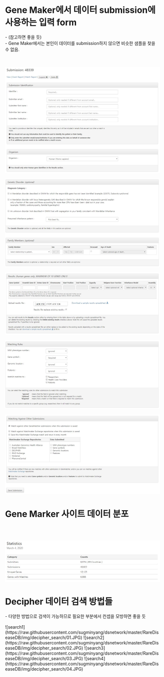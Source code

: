
<h1>Gene Maker에서 데이터 submission에 사용하는 입력 form</h1>
- (참고하면 좋을 듯)</br>
- Gene Maker에서는 본인이 데이터를 submission하지 않으면 비슷한 샘플을 찾을 수 없음.</br>
</br></br>

![submission1](https://raw.githubusercontent.com/sugminyang/dsnetwork/master/RareDiseaseDB/img/submission/01.JPG)

![submission2](https://raw.githubusercontent.com/sugminyang/dsnetwork/master/RareDiseaseDB/img/submission/02.JPG)

![submission3](https://raw.githubusercontent.com/sugminyang/dsnetwork/master/RareDiseaseDB/img/submission/03.JPG)

![submission4](https://raw.githubusercontent.com/sugminyang/dsnetwork/master/RareDiseaseDB/img/submission/04.JPG)

![submission5](https://raw.githubusercontent.com/sugminyang/dsnetwork/master/RareDiseaseDB/img/submission/05.JPG)


<h1>Gene Marker 사이트 데이터 분포</h1>
</br></br>

![stat1](https://raw.githubusercontent.com/sugminyang/dsnetwork/master/RareDiseaseDB/img/statistics/01.JPG)



<h1>Decipher 데이터 검색 방법들</h1>
- 다양한 방법으로 검색이 가능하므로 필요한 부분에서 컨셉을 모방하면 좋을 듯
</br></br>
![search1](https://raw.githubusercontent.com/sugminyang/dsnetwork/master/RareDiseaseDB/img/decipher_search/01.JPG)
![search2](https://raw.githubusercontent.com/sugminyang/dsnetwork/master/RareDiseaseDB/img/decipher_search/02.JPG)
![search3](https://raw.githubusercontent.com/sugminyang/dsnetwork/master/RareDiseaseDB/img/decipher_search/03.JPG)
![search4](https://raw.githubusercontent.com/sugminyang/dsnetwork/master/RareDiseaseDB/img/decipher_search/04.JPG)
